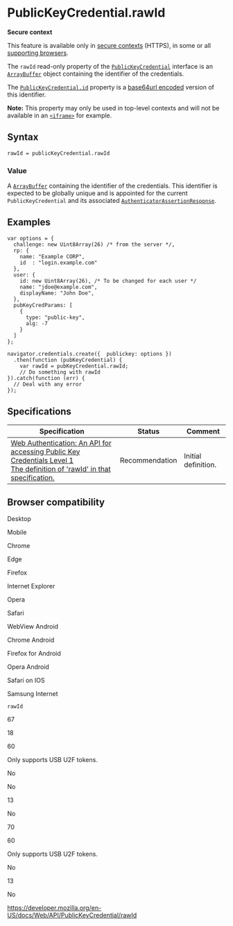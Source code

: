 PublicKeyCredential.rawId
=========================

**Secure context**

This feature is available only in [secure contexts](https://developer.mozilla.org/en-US/docs/Web/Security/Secure_Contexts) (HTTPS), in some or all [supporting browsers](#browser_compatibility).

The `rawId` read-only property of the [`PublicKeyCredential`](../publickeycredential) interface is an [`ArrayBuffer`](https://developer.mozilla.org/en-US/docs/Web/JavaScript/Reference/Global_Objects/ArrayBuffer) object containing the identifier of the credentials.

The [`PublicKeyCredential.id`](id) property is a [base64url encoded](https://developer.mozilla.org/en-US/docs/Glossary/Base64) version of this identifier.

**Note:** This property may only be used in top-level contexts and will not be available in an [`<iframe>`](https://developer.mozilla.org/en-US/docs/Web/HTML/Element/iframe) for example.

Syntax
------

    rawId = publicKeyCredential.rawId

### Value

A [`ArrayBuffer`](https://developer.mozilla.org/en-US/docs/Web/JavaScript/Reference/Global_Objects/ArrayBuffer) containing the identifier of the credentials. This identifier is expected to be globally unique and is appointed for the current `PublicKeyCredential` and its associated [`AuthenticatorAssertionResponse`](../authenticatorassertionresponse).

Examples
--------

    var options = {
      challenge: new Uint8Array(26) /* from the server */,
      rp: {
        name: "Example CORP",
        id  : "login.example.com"
      },
      user: {
        id: new Uint8Array(26), /* To be changed for each user */
        name: "jdoe@example.com",
        displayName: "John Doe",
      },
      pubKeyCredParams: [
        {
          type: "public-key",
          alg: -7
        }
      ]
    };

    navigator.credentials.create({  publickey: options })
      .then(function (pubKeyCredential) {
        var rawId = pubKeyCredential.rawId;
        // Do something with rawId
    }).catch(function (err) {
      // Deal with any error
    });

Specifications
--------------

<table><thead><tr class="header"><th>Specification</th><th>Status</th><th>Comment</th></tr></thead><tbody><tr class="odd"><td><a href="https://w3c.github.io/webauthn/#dom-publickeycredential-rawid">Web Authentication: An API for accessing Public Key Credentials Level 1<br />
<span class="small">The definition of 'rawId' in that specification.</span></a></td><td><span class="spec-rec">Recommendation</span></td><td>Initial definition.</td></tr></tbody></table>

Browser compatibility
---------------------

Desktop

Mobile

Chrome

Edge

Firefox

Internet Explorer

Opera

Safari

WebView Android

Chrome Android

Firefox for Android

Opera Android

Safari on IOS

Samsung Internet

`rawId`

67

18

60

Only supports USB U2F tokens.

No

No

13

No

70

60

Only supports USB U2F tokens.

No

13

No

<a href="https://developer.mozilla.org/en-US/docs/Web/API/PublicKeyCredential/rawId" class="_attribution-link">https://developer.mozilla.org/en-US/docs/Web/API/PublicKeyCredential/rawId</a>
